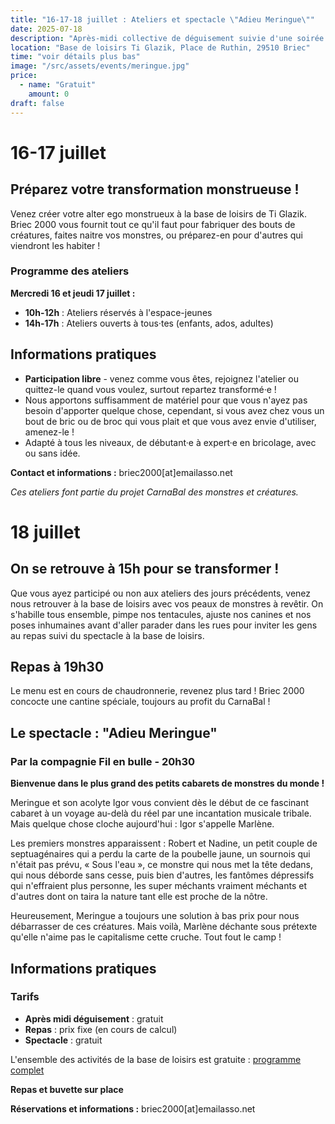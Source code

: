 ```yaml
---
title: "16-17-18 juillet : Ateliers et spectacle \"Adieu Meringue\""
date: 2025-07-18
description: "Après-midi collective de déguisement suivie d'une soirée festive avec le spectacle \"Adieu Meringue\" de la compagnie Fil en bulle. Un fascinant cabaret de monstres !"
location: "Base de loisirs Ti Glazik, Place de Ruthin, 29510 Briec"
time: "voir détails plus bas"
image: "/src/assets/events/meringue.jpg"
price:
  - name: "Gratuit"
    amount: 0
draft: false
---
```


# 16-17 juillet

## Préparez votre transformation monstrueuse !

Venez créer votre alter ego monstrueux à la base de loisirs de Ti Glazik. Briec 2000 vous fournit tout ce qu'il faut pour fabriquer des bouts de créatures, faites naitre vos monstres, ou préparez-en pour d'autres qui viendront les habiter !

### Programme des ateliers

**Mercredi 16 et jeudi 17 juillet :**
- **10h-12h** : Ateliers réservés à l'espace-jeunes
- **14h-17h** : Ateliers ouverts à tous·tes (enfants, ados, adultes)

## Informations pratiques

- **Participation libre** - venez comme vous êtes, rejoignez l'atelier ou quittez-le quand vous voulez, surtout repartez transformé·e !
- Nous apportons suffisamment de matériel pour que vous n'ayez pas besoin d'apporter quelque chose, cependant, si vous avez chez vous un bout de bric ou de broc qui vous plait et que vous avez envie d'utiliser, amenez-le !
- Adapté à tous les niveaux, de débutant·e à expert·e en bricolage, avec ou sans idée.

**Contact et informations :** <span class="email-copy">briec2000[at]emailasso.net</span>

*Ces ateliers font partie du projet CarnaBal des monstres et créatures.*

# 18 juillet

## On se retrouve à 15h pour se transformer !

Que vous ayez participé ou non aux ateliers des jours précédents, venez nous retrouver à la base de loisirs avec vos peaux de monstres à revêtir. On s'habille tous ensemble, pimpe nos tentacules, ajuste nos canines et nos poses inhumaines avant d'aller parader dans les rues pour inviter les gens au repas suivi du spectacle à la base de loisirs. 


## Repas à 19h30

Le menu est en cours de chaudronnerie, revenez plus tard !
Briec 2000 concocte une cantine spéciale, toujours au profit du CarnaBal !

## Le spectacle : "Adieu Meringue"

### Par la compagnie Fil en bulle - 20h30

**Bienvenue dans le plus grand des petits cabarets de monstres du monde !**

Meringue et son acolyte Igor vous convient dès le début de ce fascinant cabaret à un voyage au-delà du réel par une incantation musicale tribale. Mais quelque chose cloche aujourd'hui : Igor s'appelle Marlène.

Les premiers monstres apparaissent : Robert et Nadine, un petit couple de septuagénaires qui a perdu la carte de la poubelle jaune, un sournois qui n'était pas prévu, « Sous l'eau », ce monstre qui nous met la tête dedans, qui nous déborde sans cesse, puis bien d'autres, les fantômes dépressifs qui n'effraient plus personne, les super méchants vraiment méchants et d'autres dont on taira la nature tant elle est proche de la nôtre.

Heureusement, Meringue a toujours une solution à bas prix pour nous débarrasser de ces créatures. Mais voilà, Marlène déchante sous prétexte qu'elle n'aime pas le capitalisme cette cruche. Tout fout le camp !

## Informations pratiques

### Tarifs
- **Après midi déguisement** : gratuit
- **Repas** : prix fixe (en cours de calcul)
- **Spectacle** : gratuit

L'ensemble des activités de la base de loisirs est gratuite : <a href="https://www.calameo.com/read/006759657ae56e0d57728/" target="_blank" rel="noopener noreferrer">programme complet</a>

**Repas et buvette sur place**

**Réservations et informations :** <span class="email-copy">briec2000[at]emailasso.net</span>